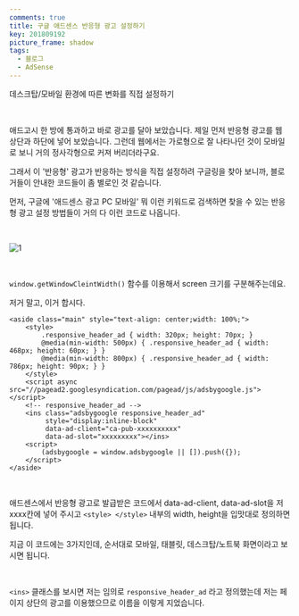 ```yaml
---
comments: true
title: 구글 애드센스 반응형 광고 설정하기
key: 201809192
picture_frame: shadow
tags:
  - 블로그
  - AdSense
---
```


데스크탑/모바일 환경에 따른 변화를 직접 설정하기

<!--more-->

<br>

애드고시 한 방에 통과하고 바로 광고를 달아 보았습니다.
제일 먼저 반응형 광고를 웹 상단과 하단에 넣어 보았습니다. 그런데 웹에서는 가로형으로 잘 나타나던 것이 모바일로 보니 거의 정사각형으로 커져 버리더라구요.

그래서 이 '반응형' 광고가 반응하는 방식을 직접 설정하려 구글링을 찾아 보니까, 블로거들이 안내한 코드들이 좀 별로인 것 같습니다.

먼저, 구글에 '애드센스 광고 PC 모바일' 뭐 이런 키워드로 검색하면 찾을 수 있는 반응형 광고 설정 방법들이 거의 다 이런 코드로 나옵니다.

<br>

![1](https://raw.githubusercontent.com/rokrokss/blog/master/assets/images/responsive-ad/1.png)

<br>

`window.getWindowCleintWidth()` 함수를 이용해서 screen 크기를 구분해주는데요.

저거 말고, 이거 합시다.


```
<aside class="main" style="text-align: center;width: 100%;">
    <style>
        .responsive_header_ad { width: 320px; height: 70px; }
        @media(min-width: 500px) { .responsive_header_ad { width: 468px; height: 60px; } }
        @media(min-width: 800px) { .responsive_header_ad { width: 786px; height: 90px; } }
    </style>
    <script async src="//pagead2.googlesyndication.com/pagead/js/adsbygoogle.js"></script>
    <!-- responsive_header_ad -->
    <ins class="adsbygoogle responsive_header_ad"
         style="display:inline-block"
         data-ad-client="ca-pub-xxxxxxxxxx"
         data-ad-slot="xxxxxxxxx"></ins>
    <script>
        (adsbygoogle = window.adsbygoogle || []).push({});
    </script>
</aside>
```

<br>

애드센스에서 반응형 광고로 발급받은 코드에서 data-ad-client, data-ad-slot을 저 xxxx칸에 넣어 주시고 `<style> </style>` 내부의 width, height을 입맛대로 정의하면 됩니다.


지금 이 코드에는 3가지인데, 순서대로 모바일, 태블릿, 데스크탑/노트북 화면이라고 보시면 됩니다.

<br>

`<ins>` 클래스를 보시면 저는 임의로 `responsive_header_ad` 라고 정의했는데 저는 페이지 상단의 광고를 이용했으므로 이름을 이렇게 지었습니다.

<br>
